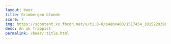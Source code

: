 ```yaml
---
layout: beer
title: Grimbergen blonde
score: 7
img: https://scontent.xx.fbcdn.net/v/t1.0-0/p480x480/1517454_10152293087538745_1520731799_n.jpg?oh=50f0179aed69e10cd061cf2981008bbe&oe=58851EC6
desc: An ok Trappist
permalink: /beer/:title.html
---
```

